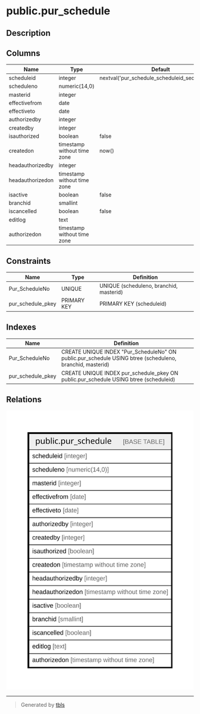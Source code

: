 # public.pur_schedule

## Description

## Columns

| Name | Type | Default | Nullable | Children | Parents | Comment |
| ---- | ---- | ------- | -------- | -------- | ------- | ------- |
| scheduleid | integer | nextval('pur_schedule_scheduleid_seq'::regclass) | false |  |  |  |
| scheduleno | numeric(14,0) |  | true |  |  |  |
| masterid | integer |  | true |  |  |  |
| effectivefrom | date |  | true |  |  |  |
| effectiveto | date |  | true |  |  |  |
| authorizedby | integer |  | true |  |  |  |
| createdby | integer |  | true |  |  |  |
| isauthorized | boolean | false | true |  |  |  |
| createdon | timestamp without time zone | now() | true |  |  |  |
| headauthorizedby | integer |  | true |  |  |  |
| headauthorizedon | timestamp without time zone |  | true |  |  |  |
| isactive | boolean | false | true |  |  |  |
| branchid | smallint |  | true |  |  |  |
| iscancelled | boolean | false | true |  |  |  |
| editlog | text |  | true |  |  |  |
| authorizedon | timestamp without time zone |  | true |  |  |  |

## Constraints

| Name | Type | Definition |
| ---- | ---- | ---------- |
| Pur_ScheduleNo | UNIQUE | UNIQUE (scheduleno, branchid, masterid) |
| pur_schedule_pkey | PRIMARY KEY | PRIMARY KEY (scheduleid) |

## Indexes

| Name | Definition |
| ---- | ---------- |
| Pur_ScheduleNo | CREATE UNIQUE INDEX "Pur_ScheduleNo" ON public.pur_schedule USING btree (scheduleno, branchid, masterid) |
| pur_schedule_pkey | CREATE UNIQUE INDEX pur_schedule_pkey ON public.pur_schedule USING btree (scheduleid) |

## Relations

![er](public.pur_schedule.svg)

---

> Generated by [tbls](https://github.com/k1LoW/tbls)
